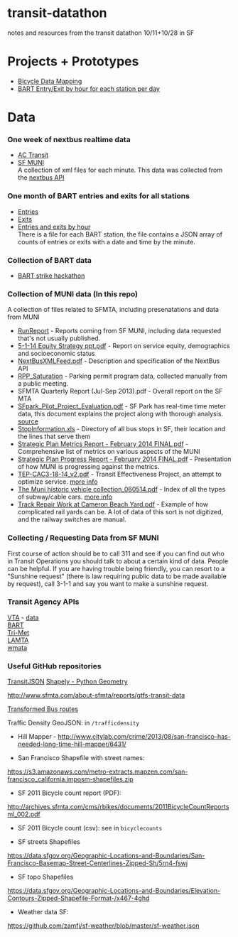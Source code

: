 transit-datathon
================

notes and resources from the transit datathon 10/11+10/28 in SF

# Projects + Prototypes

* [Bicycle Data Mapping](https://github.com/enjalot/transit-datathon/tree/master/Bicycles)
* [BART Entry/Exit by hour for each station per day](http://tributary.io/inlet/a45405fbc8eca92c9593)


# Data

### One week of nextbus realtime data  
* [AC Transit](https://s3-us-west-2.amazonaws.com/bdon-transitdata/actransit.tar.gz)  
* [SF MUNI](https://s3-us-west-2.amazonaws.com/bdon-transitdata/sf-muni.tar.gz)  
A collection of xml files for each minute. This data was collected from the [nextbus API](http://api-portal.anypoint.mulesoft.com/nextbus/api/nextbus-api/docs/reference)

### One month of BART entries and exits for all stations 
* [Entries](https://transit-data.s3.amazonaws.com/oct-2012-entries-json.zip)  
* [Exits](https://transit-data.s3.amazonaws.com/oct-2012-exits-json.zip)  
* [Entries and exits by hour](https://transit-data.s3.amazonaws.com/entriesexits.json)  
There is a file for each BART station, the file contains a JSON array of counts of entries or exits with a date and time by the minute.

### Collection of BART data
* [BART strike hackathon](https://github.com/enjalot/bart/tree/master/data)  

### Collection of MUNI data (In this repo)
A collection of files related to SFMTA, including presenatations and data from MUNI

* [RunReport](https://github.com/enjalot/transit-datathon/tree/master/RunReport) - Reports coming from SF MUNI, including data requested that's not usually published.
* [5-1-14 Equity Strategy ppt.pdf](https://github.com/enjalot/transit-datathon/blob/master/5-1-14%20Equity%20Strategy%20ppt.pdf) - Report on service equity, demographics and socioeconomic status
* [NextBusXMLFeed.pdf](https://github.com/enjalot/transit-datathon/blob/master/NextBusXMLFeed.pdf) - Description and specification of the NextBus API
* [RPP_Saturation](https://github.com/enjalot/transit-datathon/blob/master/RPP_Saturation%202-3-10_NN.pdf) - Parking permit program data, collected manually from a public meeting. 
* SFMTA Quarterly Report (Jul-Sep 2013).pdf - Overall report on the SF MTA
* [SFpark_Pilot_Project_Evaluation.pdf](https://github.com/enjalot/transit-datathon/blob/master/SFpark_Pilot_Project_Evaluation.pdf) - SF Park has real-time time meter data, this document explains the project along with thorough analysis. [source](http://sfpark.org/resources/docs_pilotevaluation/)
* [StopInformation.xls](https://github.com/enjalot/transit-datathon/blob/master/StopInformation.xls) - Directory of all bus stops in SF, their location and the lines that serve them
* [Strategic Plan Metrics Report - February 2014 FINAL.pdf](https://github.com/enjalot/transit-datathon/blob/master/Strategic%20Plan%20Metrics%20Report%20-%20February%202014%20FINAL.pdf) - Comprehensive list of metrics on various aspects of the MUNI
* [Strategic Plan Progress Report - February 2014 FINAL.pdf](https://github.com/enjalot/transit-datathon/blob/master/Strategic%20Plan%20Progress%20Report%20-%20February%202014%20FINAL.pdf) - Presentation of how MUNI is progressing against the metrics.
* [TEP-CAC3-18-14_v2.pdf](https://github.com/enjalot/transit-datathon/blob/master/TEP-CAC3-18-14_v2.pdf) - Transit Effectiveness Project, an attempt to optimize service. [more info](http://muniforward.com/)  
* [The Muni historic vehicle collection_060514.pdf](https://github.com/enjalot/transit-datathon/blob/master/The%20Muni%20historic%20vehicle%20collection_060514.pdf) - Index of all the types of subway/cable cars. [more info](http://www.streetcar.org/) 
* [Track Repair Work at Cameron Beach Yard.pdf](https://github.com/enjalot/transit-datathon/blob/master/Track%20Repair%20Work%20at%20Cameron%20Beach%20Yard.pdf) - Example of how complicated rail yards can be. A lot of data of this sort is not digitized, and the railway switches are manual.

### Collecting / Requesting Data from SF MUNI

First course of action should be to call 311 and see if you can find out who in Transit Operations you should talk to about a certain kind of data. People can be helpful. If you are having trouble being friendly, you can resort to a "Sunshine request" (there is law requiring public data to be made available by request), call 3-1-1 and say you want to make a sunshine request.  
 

### Transit Agency APIs
[VTA](http://www.vta.org/getting-around/gtfs-info/dev-links) - [data](https://data.vta.org/)    
[BART](http://www.bart.gov/schedules/developers)  
[Tri-Met](http://developer.trimet.org/)  
[LAMTA](http://developer.metro.net/)  
[wmata](http://developer.wmata.com/)  

### Useful GitHub repositories
[TransitJSON](https://github.com/codeforamerica/transitjson)
[Shapely - Python Geometry](https://github.com/Toblerity/Shapely)

http://www.sfmta.com/about-sfmta/reports/gtfs-transit-data

[Transformed Bus routes](https://dl-web.dropbox.com/get/Public/BusRoutes.zip?_subject_uid=66958528&w=AAB-W46nVyQcoTUEeTgRAiXscPXXp2AXd8kYXLmrqIOwDg)

Traffic Density GeoJSON: in `/trafficdensity`


* Hill Mapper - http://www.citylab.com/crime/2013/08/san-francisco-has-needed-long-time-hill-mapper/6431/

* San Francisco Shapefile with street names:

 https://s3.amazonaws.com/metro-extracts.mapzen.com/san-francisco_california.imposm-shapefiles.zip


* SF 2011 Bicycle count report (PDF):

http://archives.sfmta.com/cms/rbikes/documents/2011BicycleCountReportsml_002.pdf


* SF 2011 Bicycle count (csv): see in `bicyclecounts`


* SF streets Shapefiles

https://data.sfgov.org/Geographic-Locations-and-Boundaries/San-Francisco-Basemap-Street-Centerlines-Zipped-Sh/5rn4-fswj

 * SF topo Shapefiles

https://data.sfgov.org/Geographic-Locations-and-Boundaries/Elevation-Contours-Zipped-Shapefile-Format-/x467-4ghd

* Weather data SF:

https://github.com/zamfi/sf-weather/blob/master/sf-weather.json
